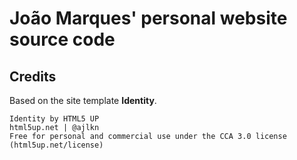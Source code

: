 # João Marques' personal website source code

## Credits

Based on the site template **Identity**.

	Identity by HTML5 UP
	html5up.net | @ajlkn
	Free for personal and commercial use under the CCA 3.0 license (html5up.net/license)
